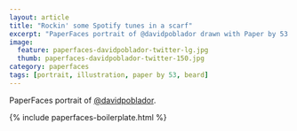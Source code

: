 ```yaml
---
layout: article
title: "Rockin' some Spotify tunes in a scarf"
excerpt: "PaperFaces portrait of @davidpoblador drawn with Paper by 53 on an iPad."
image: 
  feature: paperfaces-davidpoblador-twitter-lg.jpg
  thumb: paperfaces-davidpoblador-twitter-150.jpg
category: paperfaces
tags: [portrait, illustration, paper by 53, beard]
---
```


PaperFaces portrait of [@davidpoblador](http://twitter.com/davidpoblador).

{% include paperfaces-boilerplate.html %}
